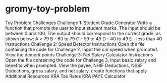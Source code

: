 # gromy-toy-problem
Toy Problem Challenges
Challenge 1: Student Grade Generator
Write a function that prompts the user to input student marks. 
The input should be between 0 and 100. 
The output should correspond to the correct grade, as shown below:
A > 79 B - 60 to 79 C - 59 to 49 D - 40 to 49 E - less than 40
Instructions
Challenge 2: Speed Detector
Instructions
Open the file containing the code for Challenge 2.
Input the car speed when prompted.
View the demerit points 
Challenge 3: Net Salary Calculator
Instructions
Open the file containing the code for Challenge 3.
Input basic salary and benefits when prompted.
View the payee, NHIF Deductions, NSSF Deductions, gross salary, and net salary.
create functions that apply
Additional Resources
KRA Tax Rates
KRA PAYE Calculator





